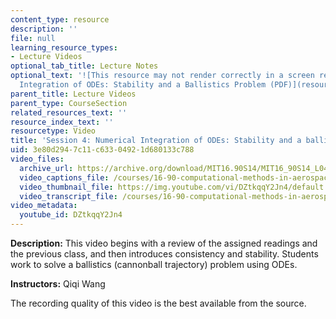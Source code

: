 ```yaml
---
content_type: resource
description: ''
file: null
learning_resource_types:
- Lecture Videos
optional_tab_title: Lecture Notes
optional_text: '![This resource may not render correctly in a screen reader.](/images/inacessible.gif)[Numerical
  Integration of ODEs: Stability and a Ballistics Problem (PDF)](resources/mit16_90s14_lecture4)'
parent_title: Lecture Videos
parent_type: CourseSection
related_resources_text: ''
resource_index_text: ''
resourcetype: Video
title: 'Session 4: Numerical Integration of ODEs: Stability and a ballistics problem'
uid: 3e80d294-7c11-c633-0492-1d680133c788
video_files:
  archive_url: https://archive.org/download/MIT16.90S14/MIT16_90S14_L04_300k.mp4
  video_captions_file: /courses/16-90-computational-methods-in-aerospace-engineering-spring-2014/1cd8388888e8577caf069c4760133777_DZtkqqY2Jn4.vtt
  video_thumbnail_file: https://img.youtube.com/vi/DZtkqqY2Jn4/default.jpg
  video_transcript_file: /courses/16-90-computational-methods-in-aerospace-engineering-spring-2014/ea0cd1e0bcb8191042b6254426b61beb_DZtkqqY2Jn4.pdf
video_metadata:
  youtube_id: DZtkqqY2Jn4
---
```


**Description:** This video begins with a review of the assigned readings and the previous class, and then introduces consistency and stability. Students work to solve a ballistics (cannonball trajectory) problem using ODEs.

**Instructors:** Qiqi Wang

The recording quality of this video is the best available from the source.